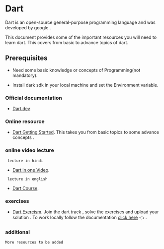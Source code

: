# Dart

Dart is an open-source general-purpose programming language and was developed by
google .

This document provides some of the important resources you will need to learn
dart. This covers from basic to advance topics of dart.

## Prerequisites

- Need some basic knowledge or concepts of Programming(not mandatory).

- Install dark sdk in your local machine and set the Environment variable.

### Official documentation

- [Dart.dev](https://dart.dev/guides)

### Online resource

- [Dart Getting Started](https://www.javatpoint.com/dart-first-program). This
  takes you from basic topics to some advance concepts .

### online video lecture

` lecture in hindi`

- [Dart in one Video](https://www.youtube.com/watch?v=R2sRhDq7qKk&t=8s).

` lecture in english`

- [Dart Course](https://www.youtube.com/watch?v=F3JuuYuOUK4).

### exercises

- [Dart Exercism](https://exercism.org/tracks/dart). Join the dart track , solve
  the exercises and upload your solution . To work locally follow the
  documentation
  [click here](https://exercism.org/docs/using/solving-exercises/working-locally)
  👈 .

### additional

`More resources to be added`

